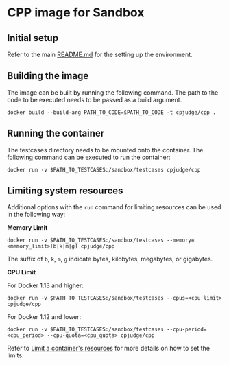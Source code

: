# CPP image for Sandbox

## Initial setup

Refer to the main [README.md](../../README.md) for the setting up the environment.

## Building the image

The image can be built by running the following command. The path to the code to be executed needs to be passed as a build argument.

```
docker build --build-arg PATH_TO_CODE=$PATH_TO_CODE -t cpjudge/cpp .
```

## Running the container

The testcases directory needs to be mounted onto the container. The following command can be executed to run the container:

```
docker run -v $PATH_TO_TESTCASES:/sandbox/testcases cpjudge/cpp
```

## Limiting system resources

Additional options with the `run` command for limiting resources can be used in the following way:

**Memory Limit**

```
docker run -v $PATH_TO_TESTCASES:/sandbox/testcases --memory=<memory_limit>[b|k|m|g] cpjudge/cpp
```

The suffix of `b`, `k`, `m`, `g` indicate bytes, kilobytes, megabytes, or gigabytes.

**CPU Limit**

For Docker 1.13 and higher:

```
docker run -v $PATH_TO_TESTCASES:/sandbox/testcases --cpus=<cpu_limit> cpjudge/cpp
```

For Docker 1.12 and lower:

```
docker run -v $PATH_TO_TESTCASES:/sandbox/testcases --cpu-period=<cpu_period> --cpu-quota=<cpu_quota> cpjudge/cpp
```

Refer to [Limit a container's resources](https://docs.docker.com/config/containers/resource_constraints/) for more details on how to set the limits.
